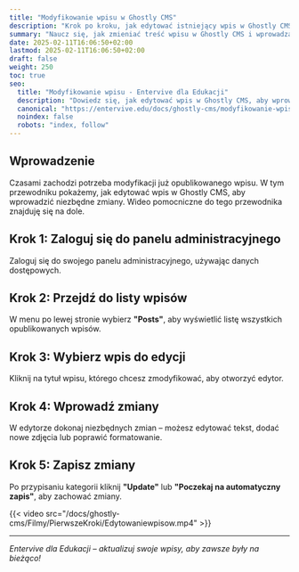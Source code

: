 ```yaml
---
title: "Modyfikowanie wpisu w Ghostly CMS"
description: "Krok po kroku, jak edytować istniejący wpis w Ghostly CMS."
summary: "Naucz się, jak zmieniać treść wpisu w Ghostly CMS i wprowadzać niezbędne poprawki."
date: 2025-02-11T16:06:50+02:00
lastmod: 2025-02-11T16:06:50+02:00
draft: false
weight: 250
toc: true
seo:
  title: "Modyfikowanie wpisu - Entervive dla Edukacji"
  description: "Dowiedz się, jak edytować wpis w Ghostly CMS, aby wprowadzić zmiany lub aktualizacje w treści."
  canonical: "https://entervive.edu/docs/ghostly-cms/modyfikowanie-wpisu"
  noindex: false
  robots: "index, follow"
---
```


## Wprowadzenie

Czasami zachodzi potrzeba modyfikacji już opublikowanego wpisu. W tym przewodniku pokażemy, jak edytować wpis w Ghostly CMS, aby wprowadzić niezbędne zmiany. Wideo pomocniczne do tego przewodnika znajduję się na dole.

## Krok 1: Zaloguj się do panelu administracyjnego

Zaloguj się do swojego panelu administracyjnego, używając danych dostępowych.

## Krok 2: Przejdź do listy wpisów

W menu po lewej stronie wybierz **"Posts"**, aby wyświetlić listę wszystkich opublikowanych wpisów.

## Krok 3: Wybierz wpis do edycji

Kliknij na tytuł wpisu, którego chcesz zmodyfikować, aby otworzyć edytor.

## Krok 4: Wprowadź zmiany

W edytorze dokonaj niezbędnych zmian – możesz edytować tekst, dodać nowe zdjęcia lub poprawić formatowanie.

## Krok 5: Zapisz zmiany

Po przypisaniu kategorii kliknij **"Update"** lub **"Poczekaj na automatyczny zapis"**, aby zachować zmiany.

{{< video src="/docs/ghostly-cms/Filmy/PierwszeKroki/Edytowaniewpisow.mp4" >}}

---

_Entervive dla Edukacji – aktualizuj swoje wpisy, aby zawsze były na bieżąco!_
